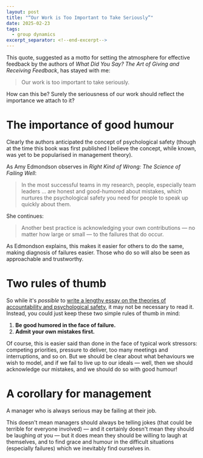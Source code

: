 ```yaml
---
layout: post
title: "“Our Work is Too Important to Take Seriously”"
date: 2025-02-23
tags:
  - group dynamics
excerpt_separator: <!--end-excerpt-->
---
```


This quote, suggested as a motto for setting the atmosphere for effective feedback by the authors of *What Did You Say? The Art of Giving and Receiving Feedback*, has stayed with me:

> Our work is too important to take seriously.

How can this be? Surely the seriousness of our work should reflect the importance we attach to it?

<!--end-excerpt-->

# The importance of good humour

Clearly the authors anticipated the concept of psychological safety (though at the time this book was first published I believe the concept, while known, was yet to be popularised in management theory).

As Amy Edmondson observes in *Right Kind of Wrong: The Science of Failing Well*:

> In the most successful teams in my research, people, especially team leaders ... are honest and good-humored about mistakes, which nurtures the psychological safety you need for people to speak up quickly about them.

She continues:

> Another best practice is acknowledging your own contributions &mdash; no matter how large or small &mdash; to the failures that do occur.

As Edmondson explains, this makes it easier for others to do the same, making diagnosis of failures easier. Those who do so will also be seen as approachable and trustworthy.

# Two rules of thumb

So while it's _possible_ to [write a lengthy essay on the theories of accountability and psychological safety](https://www.jbrunton.com/2025/02/20/what-we-should-mean-by-accountability.html), it may not be necessary to read it. Instead, you could just keep these two simple rules of thumb in mind:

1. **Be good humored in the face of failure.**
2. **Admit your own mistakes first.**

Of course, this is easier said than done in the face of typical work stressors: competing priorities, pressure to deliver, too many meetings and interruptions, and so on. But we should be clear about what behaviours we wish to model, and if we fail to live up to our ideals &mdash; well, then we should acknowledge our mistakes, and we should do so with good humour!

# A corollary for management

A manager who is always serious may be failing at their job.

This doesn't mean managers should always be telling jokes (that could be terrible for everyone involved) &mdash; and it certainly doesn't mean they should be laughing _at_ you &mdash; but it does mean they should be willing to laugh at themselves, and to find grace and humour in the difficult situations (especially failures) which we inevitably find ourselves in.
